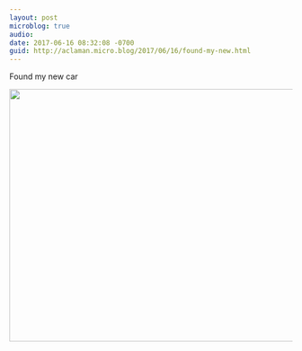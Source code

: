 ```yaml
---
layout: post
microblog: true
audio: 
date: 2017-06-16 08:32:08 -0700
guid: http://aclaman.micro.blog/2017/06/16/found-my-new.html
---
```

Found my new car

<img src="http://micro.alexclaman.com/uploads/2018/50a22fde18.jpg" width="600" height="450" />
